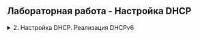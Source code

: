 ## Лабораторная работа - Настройка DHCP 

<details><summary>2. Настройка DHCP. Реализация DHCPv6 </summary>
  
  
